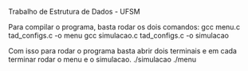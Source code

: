 Trabalho de Estrutura de Dados - UFSM

Para compilar o programa, basta rodar os dois comandos:
gcc menu.c tad_configs.c -o menu
gcc simulacao.c tad_configs.c -o simulacao

Com isso para rodar o programa basta abrir dois terminais e em cada terminar rodar o menu e o simulacao.
./simulacao
./menu
